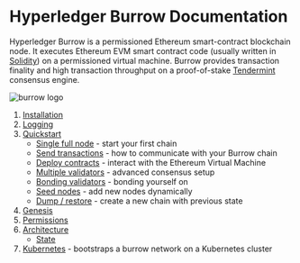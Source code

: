 # Hyperledger Burrow Documentation

Hyperledger Burrow is a permissioned Ethereum smart-contract blockchain node. It executes Ethereum EVM smart contract code (usually written in [Solidity](https://solidity.readthedocs.io)) on a permissioned virtual machine. Burrow provides transaction finality and high transaction throughput on a proof-of-stake [Tendermint](https://tendermint.com) consensus engine.

![burrow logo](assets/images/burrow.png)

1. [Installation](INSTALL.md)
2. [Logging](LOGGING.md)
3. [Quickstart](quickstart)
   * [Single full node](quickstart/single-full-node.md) - start your first chain
   * [Send transactions](quickstart/send-transactions.md) - how to communicate with your Burrow chain
   * [Deploy contracts](quickstart/deploy-contracts.md) - interact with the Ethereum Virtual Machine
   * [Multiple validators](quickstart/multiple-validators.md) - advanced consensus setup
   * [Bonding validators](quickstart/bonding-validators.md) - bonding yourself on
   * [Seed nodes](quickstart/seed-nodes.md) - add new nodes dynamically
   * [Dump / restore](design/dump-restore.md) - create a new chain with previous state
4. [Genesis](design/genesis.md)
5. [Permissions](design/permissions.md)
6. [Architecture](architecture)
   * [State](arch/state.md)
7. [Kubernetes](https://github.com/helm/charts/tree/master/stable/burrow) - bootstraps a burrow network on a Kubernetes cluster
